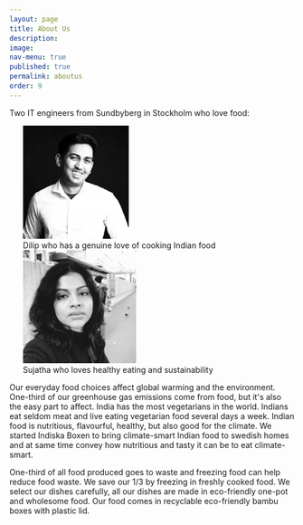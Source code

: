 ```yaml
---
layout: page
title: About Us
description: 
image: 
nav-menu: true
published: true
permalink: aboutus
order: 9
---
```


<section id="three">
	<div class="inner">
  <p>Two IT engineers from Sundbyberg in Stockholm who love food:</p>
  <ul style="list-style-type:none;">
    <li><img src="/assets/images/person1.jpeg" style="height: 200px;"></li>
    <li>Dilip who has a genuine love of cooking Indian food</li>
    <li><img src="/assets/images/person2.jpeg" style="height: 200px;"></li>
    <li>Sujatha who loves healthy eating and sustainability</li>
  </ul>
  <p>Our everyday food choices affect global warming and the environment. One-third of our greenhouse gas emissions come from food, but it's also the easy part to affect. India has the most vegetarians in the world. Indians eat seldom meat and live eating vegetarian food several days a week. Indian food is nutritious, flavourful, healthy, but also good for the climate. We started Indiska Boxen to bring climate-smart Indian food to swedish homes and at same time convey how nutritious and tasty it can be to eat climate-smart.</p> <p>One-third of all food produced goes to waste and freezing food can help reduce food waste. We save our 1/3 by freezing in freshly cooked food. We select our dishes carefully, all our dishes are made in eco-friendly one-pot and wholesome food. Our food comes in recyclable eco-friendly bambu boxes with plastic lid.
</p>
	</div>
</section>
